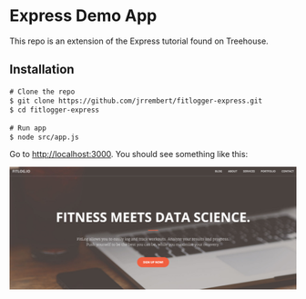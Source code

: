 # Express Demo App

This repo is an extension of the Express tutorial found on Treehouse.

## Installation
```
# Clone the repo
$ git clone https://github.com/jrrembert/fitlogger-express.git
$ cd fitlogger-express

# Run app
$ node src/app.js
```

Go to [http://localhost:3000](http://localhost:3000). You should see something like this: 

![alt text](demo.png)
